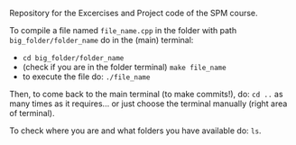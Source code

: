 Repository for the Excercises and Project code of the SPM course.


To compile a file named `file_name.cpp` in the folder with path `big_folder/folder_name` do in the (main) terminal: 
- `cd big_folder/folder_name` 
- (check if you are in the folder terminal) `make file_name`
- to execute the file do: `./file_name`

Then, to come back to the main terminal (to make commits!), do: `cd ..` as many times as it requires... or just choose the terminal manually (right area of terminal).


To check where you are and what folders you have available do: `ls`.

